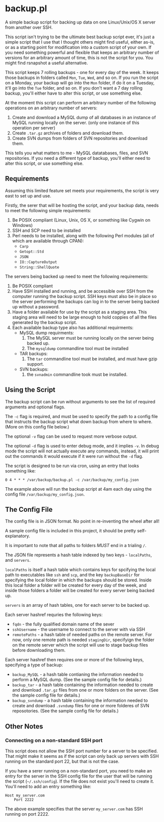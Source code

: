 # backup.pl
A simple backup script for backing up data on one Linux/Unix/OS X server from another over SSH.

This script isn't trying to be the ultimate best backup script ever, it's just a
simple script that I use that I thought others might find useful, either as-is,
or as a starting point for modification into a custom script of your own. If
you need something powerful and flexible that keeps an arbitrary number of
versions for an arbitrary amount of time, this is not the script for you. You
might find rsnapshot a useful alternative.

This script keeps 7 rolling backups - one for every day of the week. It keeps
those backups in folders called `Mon`, `Tue`, `Wed`, and so on. If you run the
script on a Monday, your backup will go into the `Mon` folder, if do it on a
Tuesday, it'll go into the `Tue` folder, and so on. If you don't want a 7 day 
rolling backup, you'll either have to alter this script, or use something else.

At the moment this script can perform an arbitrary number of the following
operations on an arbitrary number of servers:
1. Create and download a MySQL dump of all databases in an instance of MySQL
   running locally on the server. (only one instance of this operation per
   server)
2. Create `.tar.gz` archives of folders and download them.
3. Create SVN dumps from folders of SVN repositories and download them.

This tells you what matters to me - MySQL datatabases, files, and SVN 
repositories. If you need a different type of backup, you'll either need to
alter this script, or use something else.

## Requirements
Assuming this limited feature set meets your requirements, the script is very
east to set up and use.

Firstly, the serer that will be hosting the script, and your backup data, needs
to meet the following simple requirements:
1. Be POSIX compliant (Linux, Unix, OS X, or something like Cygwin on
   Windows)
2. SSH and SCP need to be installed
3. Perl needs to be installed, along with the following Perl modules (all of 
   which are available through CPAN):
   * `Carp`
   * `Getopt::Std`
   * `JSON`
   * `IO::CaptureOutput`
   * `String::ShellQuote`

The servers being backed up need to meet the following requirements:
1. Be POSIX compliant
2. Have SSH installed and running, and be accessible over SSH from the computer
   running the backup script. SSH keys must also be in place so the server
   performing the backups can log in to the server being backed up without a
   password.
3. Have a folder available for use by the script as a staging area. This staging
   area will need to be large enough to hold coppies of all the files generated
   by the backup script.
4. Each available backup type also has additional requirments:
   * MySQL dump requirments:
     1. The MySQL server must be running locally on the server being backed up.
     2. The `mysqldump` commandline tool must be installed
   * TAR backups:
     1. The `tar` commandline tool must be installed, and must have gzip support.
   * SVN backups:
     1. the `svnadmin` commandline took must be installed.

## Using the Script
The backup script can be run without arguments to see the list of required
arguments and optional flags.

The `-c` flag is required, and must be used to specify the path to a config file
that instructs the backup script what down backup from where to where. (More on
this config file below.)

The optional `-v` flag can be used to request more verbose output.

The optional `-d` flag is used to enter debug mode, and it implies `-v`. In
debug mode the script will not actually execute any commands, instead, it will
print out the commands it would execute if it were run without the `-d` flag.

The script is designed to be run via cron, using an entry that looks something
like:

	0 4 * * * /var/backup/backup.pl -c /var/backup/my_config.json
	
The example above will run the backup script at 4am each day using the config
file `/var/backup/my_config.json`.

## The Config File

The config file is in JSON format. No point in re-inventing the wheel after all!

A sample config file is included in this project, it should be pretty 
self-explanatory.

It is important to note that all paths to folders *MUST* end in a trialing `/`.

The JSON file represents a hash table indexed by two keys - `localPaths`, and
`servers`. 

`localPaths` is itself a hash table which contains keys for spcifying
the local path to executables like `ssh` and `scp`, and the key `backupBaseDir`
for specifying the local folder in which the backups should be stored. Inside
this local folder a folder will be created for every day of the week, and inside
those folders a folder will be created for every server being backed up.

`servers` is an array of hash tables, one for each server to be backed up.

Each server hashref requries the following keys:
* `fqdn` - the fully qualified domain name of the sever
* `sshUsername` - the username to connect to the server with via SSH
* `remotePaths` - a hash table of needed paths on the remote server. For now,
  only one remote path is needed `stagingDir`, specifyign the folder on the
  remote server which the script will use to stage backup files before
  downloading them.

Each server hashref then requires one or more of the following keys, specifying
a type of backup:
* `backup_MySQL` - a hash table contianing the information needed to perform
  a MySQL dump. (See the sample config file for details.)
* `backup_tar` - a hash table containing the information needed to create and
  download `.tar.gz` files from one or more folders on the server. (See the 
  sample config file for details.)
* `backup_svndump` - a hash table containing the information needed to create
  and download `.svndump` files for one or more folderes of SVN reposotories.
  (See the sample config file for details.)
  
## Other Notes

### Connecting on a non-standard SSH port

This script does not allow the SSH port number for a server to be specified.
That might make it seems as if the script can only back up servers with SSH
running on the standard port 22, but that is not the case.

If you have a serer running on a non-standard port, you need to make an entry
for the server in the SSH config file for the user that will be running
the script (`~/.ssh/config`). If the file does not exist you'll need to create
it. You'll need to add an entry something like:

	Host my_server.com
		Port 2222
		
The above example specifies that the server `my_server.com` has SSH running on
port 2222.